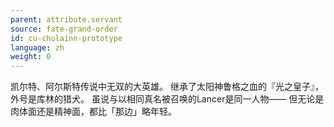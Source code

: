 ```yaml
---
parent: attribute.servant
source: fate-grand-order
id: cu-chulainn-prototype
language: zh
weight: 0
---
```


凯尔特、阿尔斯特传说中无双的大英雄。
继承了太阳神鲁格之血的『光之皇子』，外号是库林的猎犬。
虽说与以相同真名被召唤的Lancer是同一人物——
但无论是肉体面还是精神面，都比「那边」略年轻。
